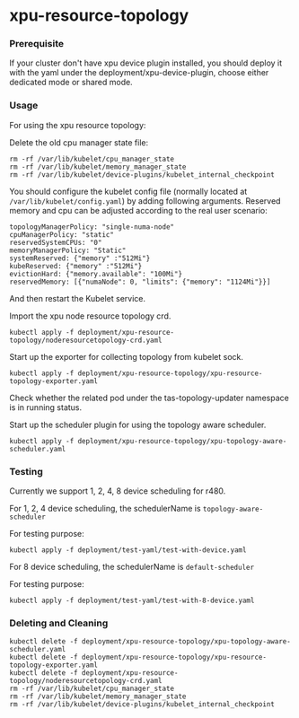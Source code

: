 # xpu-resource-topology

### Prerequisite

If your cluster don't have xpu device plugin installed, you should deploy it with the yaml under the deployment/xpu-device-plugin, choose either dedicated mode or shared mode.

### Usage

For using the xpu resource topology:

Delete the old cpu manager state file:

```
rm -rf /var/lib/kubelet/cpu_manager_state
rm -rf /var/lib/kubelet/memory_manager_state
rm -rf /var/lib/kubelet/device-plugins/kubelet_internal_checkpoint
```

You should configure the kubelet config file (normally located at `/var/lib/kubelet/config.yaml`) by adding following arguments.
Reserved memory and cpu can be adjusted according to the real user scenario:

```
topologyManagerPolicy: "single-numa-node"
cpuManagerPolicy: "static"
reservedSystemCPUs: "0"
memoryManagerPolicy: "Static"
systemReserved: {"memory" :"512Mi"}
kubeReserved: {"memory" :"512Mi"}
evictionHard: {"memory.available": "100Mi"}
reservedMemory: [{"numaNode": 0, "limits": {"memory": "1124Mi"}}]
```
And then restart the Kubelet service.


Import the xpu node resource topology crd.

```
kubectl apply -f deployment/xpu-resource-topology/noderesourcetopology-crd.yaml
```

Start up the exporter for collecting topology from kubelet sock.
```
kubectl apply -f deployment/xpu-resource-topology/xpu-resource-topology-exporter.yaml
```

Check whether the related pod under the tas-topology-updater namespace is in running status. 

Start up the scheduler plugin for using the topology aware scheduler.

```
kubectl apply -f deployment/xpu-resource-topology/xpu-topology-aware-scheduler.yaml
```

### Testing

Currently we support 1, 2, 4, 8 device scheduling for r480.

For 1, 2, 4 device scheduling, the schedulerName is `topology-aware-scheduler`

For testing purpose:

```
kubectl apply -f deployment/test-yaml/test-with-device.yaml
```

For 8 device scheduling, the schedulerName is `default-scheduler`

For testing purpose:

```
kubectl apply -f deployment/test-yaml/test-with-8-device.yaml
```



### Deleting and Cleaning

```
kubectl delete -f deployment/xpu-resource-topology/xpu-topology-aware-scheduler.yaml
kubectl delete -f deployment/xpu-resource-topology/xpu-resource-topology-exporter.yaml
kubectl delete -f deployment/xpu-resource-topology/noderesourcetopology-crd.yaml
rm -rf /var/lib/kubelet/cpu_manager_state
rm -rf /var/lib/kubelet/memory_manager_state
rm -rf /var/lib/kubelet/device-plugins/kubelet_internal_checkpoint
```
